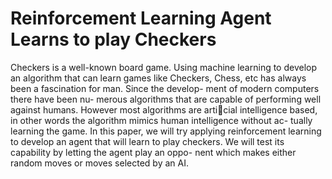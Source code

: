 # Reinforcement Learning Agent Learns to play Checkers

Checkers is a well-known board game. Using machine learning to develop an algorithm that can
learn games like Checkers, Chess, etc has always
been a fascination for man. Since the develop-
ment of modern computers there have been nu-
merous algorithms that are capable of performing
well against humans. However most algorithms
are articial intelligence based, in other words the
algorithm mimics human intelligence without ac-
tually learning the game. In this paper, we will
try applying reinforcement learning to develop an
agent that will learn to play checkers. We will test
its capability by letting the agent play an oppo-
nent which makes either random moves or moves
selected by an AI.

